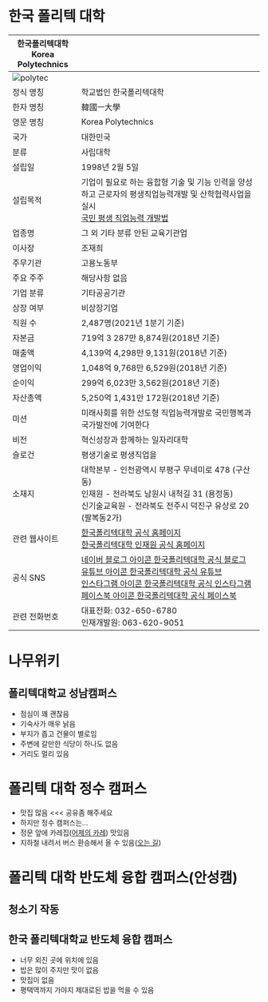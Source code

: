 # 한국 폴리텍 대학

| 한국폴리텍대학 </br> Korea Polytechnics                                                                            |                                                                                                                                                                                                                                                                                                                                                                                         |
| ------------------------------------------------------------------------------------------------------------------ | --------------------------------------------------------------------------------------------------------------------------------------------------------------------------------------------------------------------------------------------------------------------------------------------------------------------------------------------------------------------------------------- |
| ![polytec](https://user-images.githubusercontent.com/101073973/207779501-3134acae-3e6f-42da-b924-b52ecc2394bf.svg) |                                                                                                                                                                                                                                                                                                                                                                                         |
| 정식 명칭                                                                                                          | 학교법인 한국폴리텍대학                                                                                                                                                                                                                                                                                                                                                                 |
| 한자 명칭                                                                                                          | 韓國ㅡ大學                                                                                                                                                                                                                                                                                                                                                                              |
| 영문 명칭                                                                                                          | Korea Polytechnics                                                                                                                                                                                                                                                                                                                                                                      |
| 국가                                                                                                               | 대한민국                                                                                                                                                                                                                                                                                                                                                                                |
| 분류                                                                                                               | 사립대학                                                                                                                                                                                                                                                                                                                                                                                |
| 설립일                                                                                                             | 1998년 2월 5일                                                                                                                                                                                                                                                                                                                                                                          |
| 설립목적                                                                                                           | 기업이 필요로 하는 융합형 기술 및 기능 인력을 양성하고 근로자의 평생직업능력개발 및 산학협력사업을 실시</br>[국민 평생 직업능력 개발법](http://www.law.go.kr/%EB%B2%95%EB%A0%B9/%EA%B5%AD%EB%AF%BC%20%ED%8F%89%EC%83%9D%20%EC%A7%81%EC%97%85%EB%8A%A5%EB%A0%A5%20%EA%B0%9C%EB%B0%9C%EB%B2%95)                                                                                           |
| 업종명                                                                                                             | 그 외 기타 분류 안된 교육기관업                                                                                                                                                                                                                                                                                                                                                         |
| 이사장                                                                                                             | 조재희                                                                                                                                                                                                                                                                                                                                                                                  |
| 주무기관                                                                                                           | 고용노동부                                                                                                                                                                                                                                                                                                                                                                              |
| 주요 주주                                                                                                          | 해당사항 없음                                                                                                                                                                                                                                                                                                                                                                           |
| 기업 분류                                                                                                          | 기타공공기관                                                                                                                                                                                                                                                                                                                                                                            |
| 상장 여부                                                                                                          | 비상장기업                                                                                                                                                                                                                                                                                                                                                                              |
| 직원 수                                                                                                            | 2,487명(2021년 1분기 기준)                                                                                                                                                                                                                                                                                                                                                              |
| 자본금                                                                                                             | 719억 3 287만 8,874원(2018년 기준)                                                                                                                                                                                                                                                                                                                                                      |
| 매출액                                                                                                             | 4,139억 4,298만 9,131원(2018년 기준)                                                                                                                                                                                                                                                                                                                                                    |
| 영업이익                                                                                                           | 1,048억 9,768만 6,529원(2018년 기준)                                                                                                                                                                                                                                                                                                                                                    |
| 순이익                                                                                                             | 299억 6,023만 3,562원(2018년 기준)                                                                                                                                                                                                                                                                                                                                                      |
| 자산총액                                                                                                           | 5,250억 1,431만 172원(2018년 기준)                                                                                                                                                                                                                                                                                                                                                      |
| 미션                                                                                                               | 미래사회를 위한 선도형 직업능력개발로 국민행복과 국가발전에 기여한다                                                                                                                                                                                                                                                                                                                    |
| 비전                                                                                                               | 혁신성장과 함께하는 일자리대학                                                                                                                                                                                                                                                                                                                                                          |
| 슬로건                                                                                                             | 평생기술로 평생직업을                                                                                                                                                                                                                                                                                                                                                                   |
| 소재지                                                                                                             | 대학본부 - 인천광역시 부평구 무네미로 478 (구산동) </br> 인재원 - 전라북도 남원시 내척길 31 (용정동) </br> 신기술교육원 - 전라북도 전주시 덕진구 유상로 20 (팔복동2가)                                                                                                                                                                                                                  |
| 관련 웹사이트                                                                                                      | [한국폴리텍대학 공식 홈페이지](http://www.kopo.ac.kr/)</br>[한국폴리텍대학 인재원 공식 홈페이지](http://www.kopo.ac.kr/namwon/index.do)                                                                                                                                                                                                                                                 |
| 공식 SNS                                                                                                           | [네이버 블로그 아이콘 한국폴리텍대학 공식 블로그](https://blog.naver.com/love_kopo)</br>[유튜브 아이콘 한국폴리텍대학 공식 유튜브](https://www.youtube.com/channel/UCrIrj8hjj48Yulj9_oeYApQ)</br> [인스타그램 아이콘 한국폴리텍대학 공식 인스타그램](https://www.instagram.com/korea_polytechnics)</br>[페이스북 아이콘 한국폴리텍대학 공식 페이스북](https://www.facebook.com/koposns) |
| 관련 전화번호                                                                                                      | 대표전화: 032-650-6780</br>인재개발원: 063-620-9051                                                                                                                                                                                                                                                                                                                                     |

# 나무위키

## 폴리텍대학교 성남캠퍼스

- 점심이 꽤 괜찮음
- 기숙사가 매우 낡음
- 부지가 좁고 건물이 별로임
- 주변에 갈만한 식당이 하나도 없음
- 거리도 멀리 있음

# 폴리텍 대학 정수 캠퍼스
 - 맛집 많음  <<< 공유좀 해주세요
 - 하지만 정수 캠퍼스는...
 - 정문 앞에 카레집([어제의 카레](https://www.instagram.com/last_night_curry/?hl=ko)) 맛있음
 - 지하철 내려서 버스 환승해서 올 수 있음([오는 길](https://map.naver.com/v5/directions/14136973.147960264,4513879.22443793,%EC%9D%B4%ED%83%9C%EC%9B%90%EC%97%AD%206%ED%98%B8%EC%84%A0,630,SUBWAY_STATION/14137195.642226513,4513069.0238967445,%ED%95%9C%EA%B5%AD%ED%8F%B4%EB%A6%AC%ED%85%8D%EB%8C%80%ED%95%99%20%EC%84%9C%EC%9A%B8%EC%A0%95%EC%88%98%EC%BA%A0%ED%8D%BC%EC%8A%A4,11591333,PLACE_POI/-/transit?c=14136821.7063604,4513474.1241673,16,0,0,0,dh))

 # 폴리텍 대학 반도체 융합 캠퍼스(안성캠)
## 청소기 작동

## 한국 폴리텍대학교 반도체 융합 캠퍼스

- 너무 외진 곳에 위치에 있음
- 밥은 많이 주지만 맛이 없음
- 맛집이 없음
- 평택역까지 가야지 제대로된 밥을 먹을 수 있음
